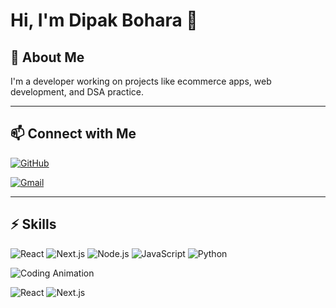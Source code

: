 # Hi, I'm Dipak Bohara 👋

## 🚀 About Me
I'm a developer working on projects like ecommerce apps, web development, and DSA practice.  

---



## 📫 Connect with Me

[![GitHub](https://img.shields.io/badge/GitHub-@dipak0304-black?style=social&logo=github)](https://github.com/dipak0304)

[![Gmail](https://img.shields.io/badge/Gmail-dipakbohara019@gmail.com-red?style=social&logo=gmail)](mailto:dipakbohara019@gmail.com)

---

## ⚡ Skills

![React](https://img.shields.io/badge/React-61DAFB?style=for-the-badge&logo=react&logoColor=black)
![Next.js](https://img.shields.io/badge/Next.js-000000?style=for-the-badge&logo=next.js&logoColor=white)
![Node.js](https://img.shields.io/badge/Node.js-339933?style=for-the-badge&logo=nodedotjs&logoColor=white)
![JavaScript](https://img.shields.io/badge/JavaScript-F7DF1E?style=for-the-badge&logo=javascript&logoColor=black)
![Python](https://img.shields.io/badge/Python-3776AB?style=for-the-badge&logo=python&logoColor=white)


![Coding Animation](https://media.giphy.com/media/13HgwGsXF0aiGY/giphy.gif)



![React](https://img.shields.io/badge/React-61DAFB?style=for-the-badge&logo=react&logoColor=black)
![Next.js](https://img.shields.io/badge/Next.js-000000?style=for-the-badge&logo=next.js&logoColor=white)


